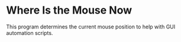 # Where Is the Mouse Now

This program determines the current mouse position to help with GUI automation scripts.